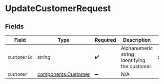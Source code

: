 # UpdateCustomerRequest


## Fields

| Field                                                  | Type                                                   | Required                                               | Description                                            | Example                                                |
| ------------------------------------------------------ | ------------------------------------------------------ | ------------------------------------------------------ | ------------------------------------------------------ | ------------------------------------------------------ |
| `customerId`                                           | *string*                                               | :heavy_check_mark:                                     | Alphanumeric string identifying the customer.          | x4xCwxxJxGCx123Rx5xTx                                  |
| `customer`                                             | [components.Customer](../../models/shared/customer.md) | :heavy_minus_sign:                                     | N/A                                                    |                                                        |